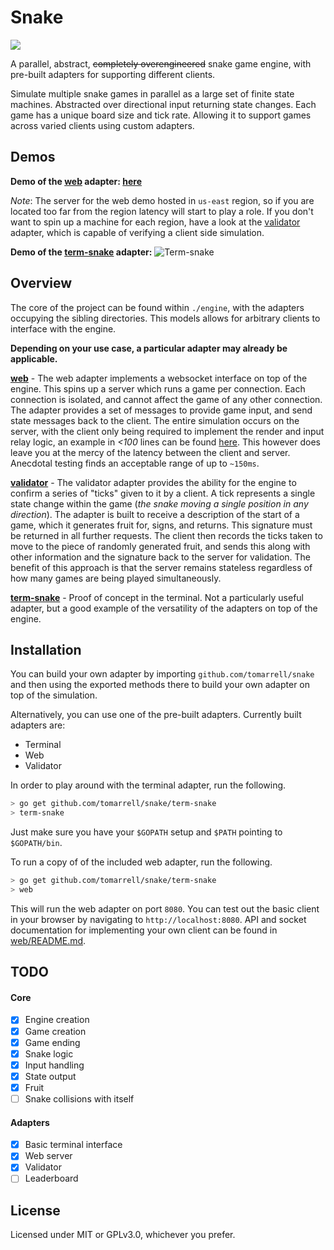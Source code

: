 # Snake
![](https://goreportcard.com/badge/github.com/tomarrell/snake)

A parallel, abstract, ~~completely overengineered~~ snake game engine, with pre-built adapters for supporting different clients.

Simulate multiple snake games in parallel as a large set of finite state machines. Abstracted over directional input returning state changes. Each game has a unique board size and tick rate. Allowing it to support games across varied clients using custom adapters.

## Demos
**Demo of the [web](./web) adapter: [here](http://dev.tomarrell.com:8081)**

*Note*: The server for the web demo hosted in `us-east` region, so if you are located too far from the region latency will start to play a role. If you don't want to spin up a machine for each region, have a look at the [validator](./validator) adapter, which is capable of verifying a client side simulation.

**Demo of the [term-snake](./term-snake) adapter:**
![Term-snake](./images/term_snake_demo.gif)

## Overview
The core of the project can be found within `./engine`, with the adapters occupying the sibling directories. This models allows for arbitrary clients to interface with the engine.

**Depending on your use case, a particular adapter may already be applicable.**

**[web](./web)** - The web adapter implements a websocket interface on top of the engine. This spins up a server which runs a game per connection. Each connection is isolated, and cannot affect the game of any other connection. The adapter provides a set of messages to provide game input, and send state messages back to the client. The entire simulation occurs on the server, with the client only being required to implement the render and input relay logic, an example in *&#60;100* lines can be found [here](./web/static/index.html). This however does leave you at the mercy of the latency between the client and server. Anecdotal testing finds an acceptable range of up to `~150ms`.

**[validator](./validator)** - The validator adapter provides the ability for the engine to confirm a series of "ticks" given to it by a client. A tick represents a single state change within the game (*the snake moving a single position in any direction*). The adapter is built to receive a description of the start of a game, which it generates fruit for, signs, and returns. This signature must be returned in all further requests. The client then records the ticks taken to move to the piece of randomly generated fruit, and sends this along with other information and the signature back to the server for validation. The benefit of this approach is that the server remains stateless regardless of how many games are being played simultaneously.

**[term-snake](./term-snake)** - Proof of concept in the terminal. Not a particularly useful adapter, but a good example of the versatility of the adapters on top of the engine.

## Installation
You can build your own adapter by importing `github.com/tomarrell/snake` and then using the exported methods there to build your own adapter on top of the simulation.

Alternatively, you can use one of the pre-built adapters. Currently built adapters are:
- Terminal
- Web
- Validator

In order to play around with the terminal adapter, run the following.
```bash
> go get github.com/tomarrell/snake/term-snake
> term-snake
```

Just make sure you have your `$GOPATH` setup and `$PATH` pointing to `$GOPATH/bin`.

To run a copy of of the included web adapter, run the following.
```bash
> go get github.com/tomarrell/snake/term-snake
> web
```
This will run the web adapter on port `8080`. You can test out the basic client in your browser by navigating to `http://localhost:8080`. API and socket documentation for implementing your own client can be found in [web/README.md](./web/README.md).

## TODO

#### Core
- [x] Engine creation
- [x] Game creation
- [x] Game ending
- [x] Snake logic
- [x] Input handling
- [x] State output
- [x] Fruit
- [ ] Snake collisions with itself

#### Adapters
- [x] Basic terminal interface
- [x] Web server
- [x] Validator
- [ ] Leaderboard

## License
Licensed under MIT or GPLv3.0, whichever you prefer.
